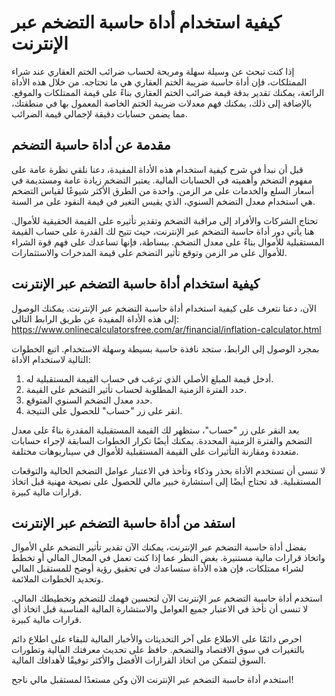 كيفية استخدام أداة حاسبة التضخم عبر الإنترنت
============================================

إذا كنت تبحث عن وسيلة سهلة ومريحة لحساب ضرائب الختم العقاري عند شراء الممتلكات، فإن أداة حاسبة ضريبة الختم العقاري هي ما تحتاجه. من خلال هذه الأداة الرائعة، يمكنك تقدير بدقة قيمة ضرائب الختم العقاري بناءً على قيمة الممتلكات والموقع. بالإضافة إلى ذلك، يمكنك فهم معدلات ضريبة الختم الخاصة المعمول بها في منطقتك، مما يضمن حسابات دقيقة لإجمالي قيمة الضرائب.

مقدمة عن أداة حاسبة التضخم
--------------------------

قبل أن نبدأ في شرح كيفية استخدام هذه الأداة المفيدة، دعنا نلقي نظرة عامة على مفهوم التضخم وأهميته في الحسابات المالية. يعتبر التضخم زيادة عامة ومستديمة في أسعار السلع والخدمات على مر الزمن. واحدة من الطرق الأكثر شيوعًا لقياس التضخم هي استخدام معدل التضخم السنوي، الذي يقيس التغير في قيمة النقود على مر السنة.

تحتاج الشركات والأفراد إلى مراقبة التضخم وتقدير تأثيره على القيمة الحقيقية للأموال. هنا يأتي دور أداة حاسبة التضخم عبر الإنترنت، حيث تتيح لك القدرة على حساب القيمة المستقبلية للأموال بناءً على معدل التضخم. ببساطة، فإنها تساعدك على فهم قوة الشراء للأموال على مر الزمن وتوقع تأثير التضخم على قيمة المدخرات والاستثمارات.

كيفية استخدام أداة حاسبة التضخم عبر الإنترنت
--------------------------------------------

الآن، دعنا نتعرف على كيفية استخدام أداة حاسبة التضخم عبر الإنترنت. يمكنك الوصول إلى هذه الأداة المفيدة عن طريق الرابط التالي: <https://www.onlinecalculatorsfree.com/ar/financial/inflation-calculator.html>

بمجرد الوصول إلى الرابط، ستجد نافذة حاسبة بسيطة وسهلة الاستخدام. اتبع الخطوات التالية لاستخدام الأداة:

1. أدخل قيمة المبلغ الأصلي الذي ترغب في حساب القيمة المستقبلية له.
2. حدد الفترة الزمنية المطلوبة لحساب تأثير التضخم على القيمة.
3. حدد معدل التضخم السنوي المتوقع.
4. انقر على زر "حساب" للحصول على النتيجة.

بعد النقر على زر "حساب"، ستظهر لك القيمة المستقبلية المقدرة بناءً على معدل التضخم والفترة الزمنية المحددة. يمكنك أيضًا تكرار الخطوات السابقة لإجراء حسابات متعددة ومقارنة التأثيرات على القيمة المستقبلية للأموال في سيناريوهات مختلفة.

لا تنسى أن تستخدم الأداة بحذر وذكاء وتأخذ في الاعتبار عوامل التضخم الحالية والتوقعات المستقبلية. قد تحتاج أيضًا إلى استشارة خبير مالي للحصول على نصيحة مهنية قبل اتخاذ قرارات مالية كبيرة.

استفد من أداة حاسبة التضخم عبر الإنترنت
---------------------------------------

بفضل أداة حاسبة التضخم عبر الإنترنت، يمكنك الآن تقدير تأثير التضخم على الأموال واتخاذ قرارات مالية مستنيرة. بغض النظر عما إذا كنت تعمل في المجال المالي أو تخطط لشراء ممتلكات، فإن هذه الأداة ستساعدك في تحقيق رؤية أوضح للمستقبل المالي وتحديد الخطوات الملائمة.

استخدم أداة حاسبة التضخم عبر الإنترنت الآن لتحسين فهمك للتضخم وتخطيطك المالي. لا تنسى أن تأخذ في الاعتبار جميع العوامل والاستشارة المالية المناسبة قبل اتخاذ أي قرارات مالية كبيرة.

احرص دائمًا على الاطلاع على آخر التحديثات والأخبار المالية للبقاء على اطلاع دائم بالتغيرات في سوق الاقتصاد والتضخم. حافظ على تحديث معرفتك المالية وتطورات السوق لتتمكن من اتخاذ القرارات الأفضل والأكثر توفيقًا لأهدافك المالية.

استخدم أداة حاسبة التضخم عبر الإنترنت الآن وكن مستعدًا لمستقبل مالي ناجح!